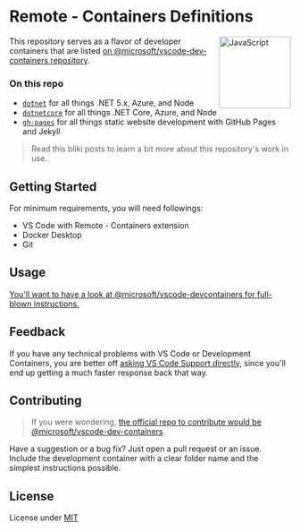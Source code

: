 # Remote - Containers Definitions
[<img align="right" alt="JavaScript" width="128rem" src="https://camo.githubusercontent.com/d7ca2d2f898ab4aa4dd312df026ce18ff219e589/68747470733a2f2f6d6963726f736f66742e6769746875622e696f2f7673636f64652d72656d6f74652d72656c656173652f696d616765732f72656d6f74652d657874656e73696f6e7061636b2e706e67"  />][devcontainers-docs]

This repository serves as a flavor of developer containers that are listed [on @microsoft/vscode-dev-containers repository][devcontainers-repo].

### On this repo
- [`dotnet`][devcontainer-dotnet] for all things .NET 5.x, Azure, and Node
- [`dotnetcore`][devcontainer-dotnetcore] for all things .NET Core, Azure, and Node
- [`gh-pages`][devcontainer-gh-pages] for all things static website development with GitHub Pages and Jekyll

> Read this bliki posts to learn a bit more about this repository's work in use.

## Getting Started
For minimum requirements, you will need followings:
- VS Code with Remote - Containers extension
- Docker Desktop
- Git

## Usage
[You'll want to have a look at @microsoft/vscode-devcontainers for full-blown instructions.][devcontainers-repo]

## Feedback
If you have any technical problems with VS Code or Development Containers, you are better off [asking VS Code Support directly][vscode-support], since you'll end up getting a much faster response back that way.

## Contributing
> If you were wondering, [the official repo to contribute would be @microsoft/vscode-dev-containers][devcontainers-repo].

Have a suggestion or a bug fix? Just open a pull request or an issue. Include the development container with a clear folder name and the simplest instructions possible.

## License
License under [MIT][lic]

[devcontainer-dotnet]: ./dotnet
[devcontainer-dotnetcore]: ./dotnetcore
[devcontainer-gh-pages]: ./gh-pages 
[lic]: LICENSE
[devcontainers-docs]: https://code.visualstudio.com/docs/remote/containers
[devcontainers-repo]: https://github.com/microsoft/vscode-dev-containers#readme
[vscode-support]: https://github.com/microsoft/vscode-dev-containers#contributing-and-feedback